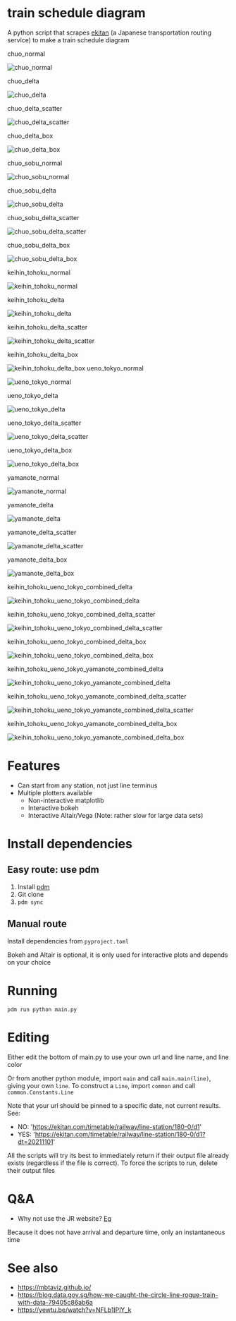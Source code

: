 # train schedule diagram

A python script that scrapes [ekitan](ekitan.com/) (a Japanese transportation routing service) to make a train schedule diagram

chuo_normal

![chuo_normal](examples/plots/chuo_normal.png)

chuo_delta

![chuo_delta](examples/plots/chuo_delta.png)

chuo_delta_scatter

![chuo_delta_scatter](examples/plots/chuo_delta_scatter.png)

chuo_delta_box

![chuo_delta_box](examples/plots/chuo_delta_box.png)

chuo_sobu_normal

![chuo_sobu_normal](examples/plots/chuo_sobu_normal.png)

chuo_sobu_delta

![chuo_sobu_delta](examples/plots/chuo_sobu_delta.png)

chuo_sobu_delta_scatter

![chuo_sobu_delta_scatter](examples/plots/chuo_sobu_delta_scatter.png)

chuo_sobu_delta_box

![chuo_sobu_delta_box](examples/plots/chuo_sobu_delta_box.png)

keihin_tohoku_normal

![keihin_tohoku_normal](examples/plots/keihin_tohoku_normal.png)

keihin_tohoku_delta

![keihin_tohoku_delta](examples/plots/keihin_tohoku_delta.png)

keihin_tohoku_delta_scatter

![keihin_tohoku_delta_scatter](examples/plots/keihin_tohoku_delta_scatter.png)

keihin_tohoku_delta_box

![keihin_tohoku_delta_box](examples/plots/keihin_tohoku_delta_box.png)
ueno_tokyo_normal

![ueno_tokyo_normal](examples/plots/ueno_tokyo_normal.png)

ueno_tokyo_delta

![ueno_tokyo_delta](examples/plots/ueno_tokyo_delta.png)

ueno_tokyo_delta_scatter

![ueno_tokyo_delta_scatter](examples/plots/ueno_tokyo_delta_scatter.png)

ueno_tokyo_delta_box

![ueno_tokyo_delta_box](examples/plots/ueno_tokyo_delta_box.png)

yamanote_normal

![yamanote_normal](examples/plots/yamanote_normal.png)

yamanote_delta

![yamanote_delta](examples/plots/yamanote_delta.png)

yamanote_delta_scatter

![yamanote_delta_scatter](examples/plots/yamanote_delta_scatter.png)

yamanote_delta_box

![yamanote_delta_box](examples/plots/yamanote_delta_box.png)

keihin_tohoku_ueno_tokyo_combined_delta

![keihin_tohoku_ueno_tokyo_combined_delta](examples/plots/keihin_tohoku_ueno_tokyo_combined_delta.png)

keihin_tohoku_ueno_tokyo_combined_delta_scatter

![keihin_tohoku_ueno_tokyo_combined_delta_scatter](examples/plots/keihin_tohoku_ueno_tokyo_combined_delta_scatter.png)

keihin_tohoku_ueno_tokyo_combined_delta_box

![keihin_tohoku_ueno_tokyo_combined_delta_box](examples/plots/keihin_tohoku_ueno_tokyo_combined_delta_box.png)


keihin_tohoku_ueno_tokyo_yamanote_combined_delta

![keihin_tohoku_ueno_tokyo_yamanote_combined_delta](examples/plots/keihin_tohoku_ueno_tokyo_yamanote_combined_delta.png)

keihin_tohoku_ueno_tokyo_yamanote_combined_delta_scatter

![keihin_tohoku_ueno_tokyo_yamanote_combined_delta_scatter](examples/plots/keihin_tohoku_ueno_tokyo_yamanote_combined_delta_scatter.png)

keihin_tohoku_ueno_tokyo_yamanote_combined_delta_box

![keihin_tohoku_ueno_tokyo_yamanote_combined_delta_box](examples/plots/keihin_tohoku_ueno_tokyo_yamanote_combined_delta_box.png)

# Features

- Can start from any station, not just line terminus
- Multiple plotters available
    - Non-interactive matplotlib
    - Interactive bokeh
    - Interactive Altair/Vega (Note: rather slow for large data sets)

# Install dependencies

## Easy route: use pdm

1. Install [pdm](https://github.com/pdm-project/pdm)
2. Git clone
3. `pdm sync`

## Manual route

Install dependencies from `pyproject.toml`

Bokeh and Altair is optional, it is only used for interactive plots and depends on your choice

# Running

`pdm run python main.py`

# Editing

Either edit the bottom of main.py to use your own url and line name, and line color

Or from another python module, import `main` and call `main.main(line)`, giving your own `line`. To construct a `Line`, import `common` and call `common.Constants.Line`

Note that your url should be pinned to a specific date, not current results. See:

- NO: 'https://ekitan.com/timetable/railway/line-station/180-0/d1'
- YES: 'https://ekitan.com/timetable/railway/line-station/180-0/d1?dt=20211101'

All the scripts will try its best to immediately return if their output file already exists (regardless if the file is correct). To force the scripts to run, delete their output files

# Q&A

- Why not use the JR website? [Eg](https://www.jreast-timetable.jp/2112/timetable/tt1039/1039090.html)

Because it does not have arrival and departure time, only an instantaneous time

# See also
- https://mbtaviz.github.io/
- https://blog.data.gov.sg/how-we-caught-the-circle-line-rogue-train-with-data-79405c86ab6a
- https://yewtu.be/watch?v=NFLb1IPlY_k
